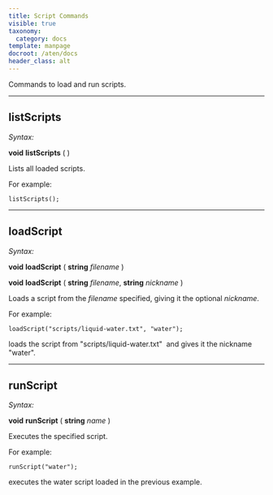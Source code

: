 ```yaml
---
title: Script Commands
visible: true
taxonomy:
  category: docs
template: manpage
docroot: /aten/docs
header_class: alt
---
```


Commands to load and run scripts.

---

## listScripts <a id="listscripts"></a>

_Syntax:_

**void** **listScripts** ( )

Lists all loaded scripts.

For example:


```
listScripts();
```


---

## loadScript <a id="loadscript"></a>

_Syntax:_

**void** **loadScript** ( **string** _filename_ )

**void** **loadScript** ( **string** _filename_, **string** _nickname_ )

Loads a script from the _filename_ specified, giving it the optional _nickname_.

For example:


```
loadScript("scripts/liquid-water.txt", "water");
```


loads the script from "scripts/liquid-water.txt"  and gives it the nickname "water".

---

## runScript <a id="runscript"></a>

_Syntax:_

**void** **runScript** ( **string** _name_ )

Executes the specified script.

For example:


```
runScript("water");
```


executes the water script loaded in the previous example.


